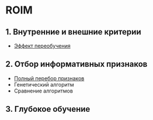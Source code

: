 # ROIM

## 1. Внутренние и внешние критерии

- <a href ="">Эффект переобучения</a>

## 2. Отбор информативных признаков

- <a href = "https://colab.research.google.com/drive/10HkC4GbrqOr6RdlPMGhq57HRm92B9xXp?usp=sharing">Полный перебор признаков</a>
- Генетический алгоритм
- Сравнение алгоритмов

## 3. Глубокое обучение
